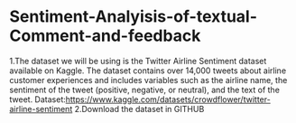 # Sentiment-Analyisis-of-textual-Comment-and-feedback
1.The dataset we will be using is the Twitter Airline Sentiment dataset available on Kaggle. The dataset contains over 14,000 tweets about airline customer experiences and includes variables such as the airline name, the sentiment of the tweet (positive, negative, or neutral), and the text of the tweet.
Dataset:https://www.kaggle.com/datasets/crowdflower/twitter-airline-sentiment
2.Download the dataset in GITHUB
